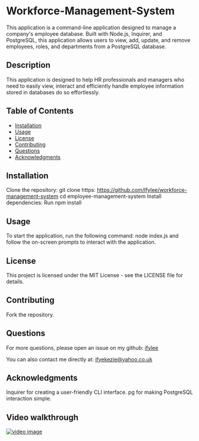 # Workforce-Management-System

This application is a command-line application designed to manage a company's employee database. Built with Node.js, Inquirer, and PostgreSQL, this application allows users to view, add, update, and remove employees, roles, and departments from a PostgreSQL database. 

## Description
This application is designed to help HR professionals and managers who need to easily view, interact and efficiently handle employee information stored in databases do so effortlessly.


## Table of Contents
- [Installation](#installation)
- [Usage](#usage)
- [License](#license)
- [Contributing](#contributing)
- [Questions](#questions)
- [Acknowledgments](#acknowledgments)


## Installation
Clone the repository:
git clone https: https://github.com/Ifylee/workforce-management-system
cd employee-management-system
Install dependencies:
Run npm install

## Usage
To start the application, run the following command:
node index.js and follow the on-screen prompts to interact with the application. 


## License
This project is licensed under the MIT License - see the LICENSE file for details.

## Contributing
Fork the repository.

## Questions

  For more questions, please open an issue on my github: [ifylee](https://github.com/ifylee)

  You can also contact me directly at: [ifyekezie@yahoo.co.uk](mailto:ifyekezie@yahoo.co.uk)


## Acknowledgments
Inquirer for creating a user-friendly CLI interface.
pg for making PostgreSQL interaction simple.

## Video walkthrough
[![video image](./image-1.png)](link)